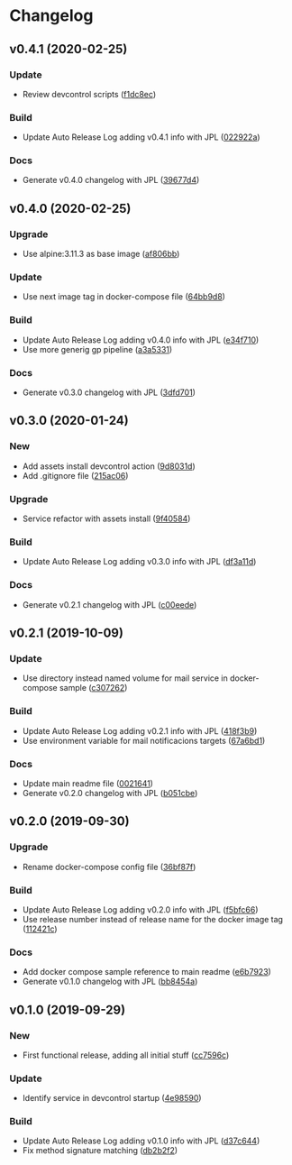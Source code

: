 # Changelog

## v0.4.1 (2020-02-25)

### Update

* Review devcontrol scripts ([f1dc8ec](https://github.com/teecke/gp-mail/commit/f1dc8ec))

### Build

* Update Auto Release Log adding v0.4.1 info with JPL ([022922a](https://github.com/teecke/gp-mail/commit/022922a))

### Docs

* Generate v0.4.0 changelog with JPL ([39677d4](https://github.com/teecke/gp-mail/commit/39677d4))

## v0.4.0 (2020-02-25)

### Upgrade

* Use alpine:3.11.3 as base image ([af806bb](https://github.com/teecke/gp-mail/commit/af806bb))

### Update

* Use next image tag in docker-compose file ([64bb9d8](https://github.com/teecke/gp-mail/commit/64bb9d8))

### Build

* Update Auto Release Log adding v0.4.0 info with JPL ([e34f710](https://github.com/teecke/gp-mail/commit/e34f710))
* Use more generig gp pipeline ([a3a5331](https://github.com/teecke/gp-mail/commit/a3a5331))

### Docs

* Generate v0.3.0 changelog with JPL ([3dfd701](https://github.com/teecke/gp-mail/commit/3dfd701))

## v0.3.0 (2020-01-24)

### New

* Add assets install devcontrol action ([9d8031d](https://github.com/teecke/gp-mail/commit/9d8031d))
* Add .gitignore file ([215ac06](https://github.com/teecke/gp-mail/commit/215ac06))

### Upgrade

* Service refactor with assets install ([9f40584](https://github.com/teecke/gp-mail/commit/9f40584))

### Build

* Update Auto Release Log adding v0.3.0 info with JPL ([df3a11d](https://github.com/teecke/gp-mail/commit/df3a11d))

### Docs

* Generate v0.2.1 changelog with JPL ([c00eede](https://github.com/teecke/gp-mail/commit/c00eede))

## v0.2.1 (2019-10-09)

### Update

* Use directory instead named volume for mail service in docker-compose sample ([c307262](https://github.com/teecke/gp-mail/commit/c307262))

### Build

* Update Auto Release Log adding v0.2.1 info with JPL ([418f3b9](https://github.com/teecke/gp-mail/commit/418f3b9))
* Use environment variable for mail notificacions targets ([67a6bd1](https://github.com/teecke/gp-mail/commit/67a6bd1))

### Docs

* Update main readme file ([0021641](https://github.com/teecke/gp-mail/commit/0021641))
* Generate v0.2.0 changelog with JPL ([b051cbe](https://github.com/teecke/gp-mail/commit/b051cbe))

## v0.2.0 (2019-09-30)

### Upgrade

* Rename docker-compose config file ([36bf87f](https://github.com/teecke/gp-mail/commit/36bf87f))

### Build

* Update Auto Release Log adding v0.2.0 info with JPL ([f5bfc66](https://github.com/teecke/gp-mail/commit/f5bfc66))
* Use release number instead of release name for the docker image tag ([112421c](https://github.com/teecke/gp-mail/commit/112421c))

### Docs

* Add docker compose sample reference to main readme ([e6b7923](https://github.com/teecke/gp-mail/commit/e6b7923))
* Generate v0.1.0 changelog with JPL ([bb8454a](https://github.com/teecke/gp-mail/commit/bb8454a))

## v0.1.0 (2019-09-29)

### New

* First functional release, adding all initial stuff ([cc7596c](https://github.com/teecke/gp-mail/commit/cc7596c))

### Update

* Identify service in devcontrol startup ([4e98590](https://github.com/teecke/gp-mail/commit/4e98590))

### Build

* Update Auto Release Log adding v0.1.0 info with JPL ([d37c644](https://github.com/teecke/gp-mail/commit/d37c644))
* Fix method signature matching ([db2b2f2](https://github.com/teecke/gp-mail/commit/db2b2f2))

